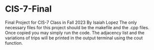 # CIS-7-Final
Final Project for CIS-7 Class in Fall 2023 
By Isaiah Lopez
The only necessary files for this project should be the makefile and the .cpp files. Once copied you may simply run the code. The adjacency list and the variations of trips will be printed in the output terminal using the cout function. 

